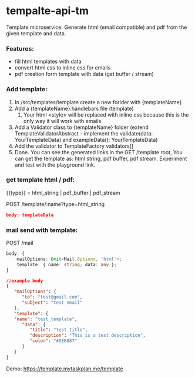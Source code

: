 # tempalte-api-tm

Template microservice. Generate html (email compatible) and pdf from the given template and data. 

### Features:
- fill html templates with data
- convert html css to inline css for emails
- pdf creation form template with data (get buffer / stream)

### Add template:
1. In /src/templates/template create a new forlder with {templateName}
2. Add a {templateName}.handlebars file (template)
    1. Your html \<style>  will be replaced with inline css because this is the only way it will work with emails
3. Add a Validator class to {templateName} folder (extend TemplateValidatorAbstract<YourTemplateData> - implement the validate(data: YourTemplateData) and exampleData(): YourTemplateData)
4. Add the validator to TemplateFactory validators[]
5. Done. You can see the generated links in the GET /template root, You can get the template as: html string, pdf buffer, pdf stream. Experiment and test with  the playground link.


### get template  html / pdf:

{{type}} = html_string | pdf_buffer | pdf_stream

POST /template/:name?type=html_string
```json
body: templateData
```


### mail send with template:
POST /mail
```typescript
body: {
    mailOptions: Omit<Mail.Options, 'html'>;
    template: { name: string; data: any };
}
```

```json
//example body
{
   "mailOptions": {
      "to": "test@gmail.com", 
      "subject": "test email"
   }, 
   "template": {
   "name": "test_template", 
      "data": {
         "title": "test title", 
         "description": "This is a test description", 
         "color": "#DEB887"
      }
   }
}
```
Demo: https://template.mytaskplan.me/template
